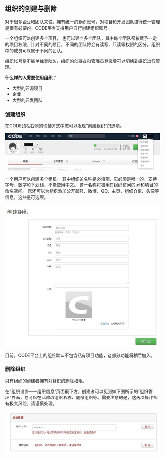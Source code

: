 ## 组织的创建与删除

对于很多企业和团队来说，拥有统一的组织账号，对项目和开发团队进行统一管理是很有必要的。CODE平台支持用户自行创建组织账号。

一个组织可以创建多个项目， 也可以建立多个团队，其中每个团队都被赋予一定的项目权限，针对不同的项目，不同的团队将会有读写、只读等权限的区分。组织中的成员可以属于不同的团队。

组织帐号是不能单独登陆的，组织的创建者和管理员登录后可以切换到组织进行管理。

**什么样的人需要使用组织？**

* 大型的开源项目
* 企业
* 大型的开发团队

### 创建组织

在CODE顶栏右侧的快捷方式中您可以发现“创建组织”的选项。

![](images/FAQ_7_1_1.jpg)


一个用户可以创建多个组织。
其中组织的名称是必填项，它必须是唯一的，支持字母、数字和下划线，不能使用中文。
这一名称将被用在组织访问的url和项目的命名空间。
您还可以为组织添加公开邮箱、微博、QQ、主页、组织介绍、头像等信息，这些是可选项。

![](images/FAQ_7_1_2.jpg)

目前，CODE平台上的组织默认不包含私有项目功能，这部分功能将稍后加入。

### 删除组织

只有组织的创建者拥有对组织的删除权限。

在“组织设置——组织信息“页面最下方，创建者可以见到如下图所示的”组织管理“界面，您可以在此修改组织名称、删除组织等。需要注意的是，这两项操作都有极大风险，请谨慎处理。

![](images/FAQ_7_1_3.jpg)

 
